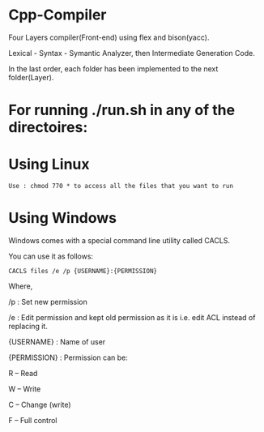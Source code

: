 # Cpp-Compiler
Four Layers compiler(Front-end) using flex and bison(yacc).

Lexical - Syntax - Symantic Analyzer, then Intermediate Generation Code.

In the last order, each folder has been implemented to the next folder(Layer).

# For running ./run.sh  in any of the directoires:
# Using Linux
```
Use : chmod 770 * to access all the files that you want to run
```

# Using Windows 
Windows comes with a special command line utility called CACLS.

You can use it as follows:
```
CACLS files /e /p {USERNAME}:{PERMISSION}
```
Where,

/p : Set new permission

/e : Edit permission and kept old permission as it is i.e. edit ACL instead of replacing it.

{USERNAME} : Name of user

{PERMISSION} : Permission can be:

R – Read

W – Write

C – Change (write)

F – Full control
